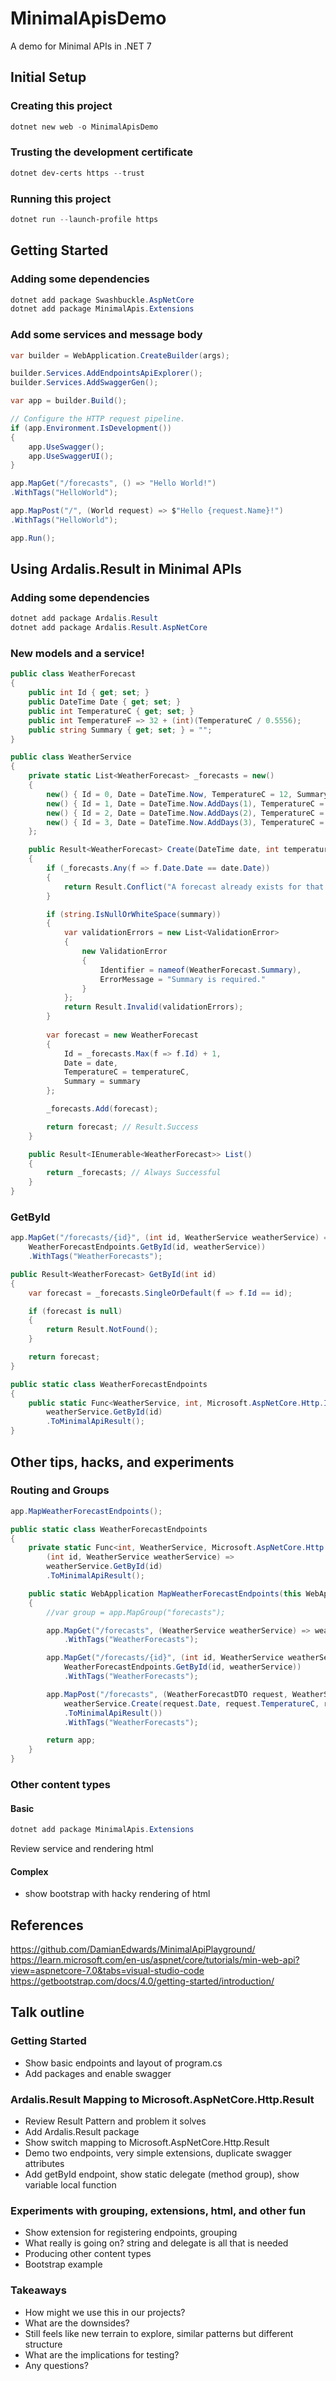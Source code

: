 # MinimalApisDemo

A demo for Minimal APIs in .NET 7

## Initial Setup

### Creating this project 

```powershell
dotnet new web -o MinimalApisDemo
```

### Trusting the development certificate

```powershell
dotnet dev-certs https --trust
```

### Running this project

```powershell
dotnet run --launch-profile https
```

## Getting Started

### Adding some dependencies

```powershell 
dotnet add package Swashbuckle.AspNetCore
dotnet add package MinimalApis.Extensions
```

### Add some services and message body

```csharp
var builder = WebApplication.CreateBuilder(args);

builder.Services.AddEndpointsApiExplorer();
builder.Services.AddSwaggerGen();

var app = builder.Build();

// Configure the HTTP request pipeline.
if (app.Environment.IsDevelopment())
{
    app.UseSwagger();
    app.UseSwaggerUI();
}

app.MapGet("/forecasts", () => "Hello World!")
.WithTags("HelloWorld");

app.MapPost("/", (World request) => $"Hello {request.Name}!")
.WithTags("HelloWorld");

app.Run();
```

## Using Ardalis.Result in Minimal APIs

### Adding some dependencies

```powershell 
dotnet add package Ardalis.Result
dotnet add package Ardalis.Result.AspNetCore
```

### New models and a service!  

```csharp
public class WeatherForecast
{
    public int Id { get; set; }
    public DateTime Date { get; set; }
    public int TemperatureC { get; set; }
    public int TemperatureF => 32 + (int)(TemperatureC / 0.5556);
    public string Summary { get; set; } = "";
}

public class WeatherService
{
    private static List<WeatherForecast> _forecasts = new()
    {
        new() { Id = 0, Date = DateTime.Now, TemperatureC = 12, Summary = "Cool" },
        new() { Id = 1, Date = DateTime.Now.AddDays(1), TemperatureC = 21, Summary = "Warm" },
        new() { Id = 2, Date = DateTime.Now.AddDays(2), TemperatureC = 19, Summary = "Warm" },
        new() { Id = 3, Date = DateTime.Now.AddDays(3), TemperatureC = 32, Summary = "Hot" },
    };

    public Result<WeatherForecast> Create(DateTime date, int temperatureC, string summary)
    {
        if (_forecasts.Any(f => f.Date.Date == date.Date))
        {
            return Result.Conflict("A forecast already exists for that date.");
        }

        if (string.IsNullOrWhiteSpace(summary))
        {
            var validationErrors = new List<ValidationError>
            {
                new ValidationError
                {
                    Identifier = nameof(WeatherForecast.Summary),
                    ErrorMessage = "Summary is required."
                }
            };
            return Result.Invalid(validationErrors);
        }
        
        var forecast = new WeatherForecast
        {
            Id = _forecasts.Max(f => f.Id) + 1,
            Date = date,
            TemperatureC = temperatureC,
            Summary = summary
        };

        _forecasts.Add(forecast);

        return forecast; // Result.Success
    }

    public Result<IEnumerable<WeatherForecast>> List()
    {
        return _forecasts; // Always Successful
    }
}
```

### GetById
```csharp
app.MapGet("/forecasts/{id}", (int id, WeatherService weatherService) =>
    WeatherForecastEndpoints.GetById(id, weatherService))
    .WithTags("WeatherForecasts");

public Result<WeatherForecast> GetById(int id)
{
    var forecast = _forecasts.SingleOrDefault(f => f.Id == id);

    if (forecast is null)
    {
        return Result.NotFound();
    }

    return forecast;
}

public static class WeatherForecastEndpoints
{
    public static Func<WeatherService, int, Microsoft.AspNetCore.Http.IResult> GetWeatherForecastById = (weatherService, id) =>
        weatherService.GetById(id)
        .ToMinimalApiResult();
}
```

## Other tips, hacks, and experiments

### Routing and Groups

```csharp
app.MapWeatherForecastEndpoints();

public static class WeatherForecastEndpoints
{
    private static Func<int, WeatherService, Microsoft.AspNetCore.Http.IResult> GetById = 
        (int id, WeatherService weatherService) =>
        weatherService.GetById(id)
        .ToMinimalApiResult();

    public static WebApplication MapWeatherForecastEndpoints(this WebApplication app)
    {
        //var group = app.MapGroup("forecasts");

        app.MapGet("/forecasts", (WeatherService weatherService) => weatherService.List().ToMinimalApiResult())
            .WithTags("WeatherForecasts");

        app.MapGet("/forecasts/{id}", (int id, WeatherService weatherService) =>
            WeatherForecastEndpoints.GetById(id, weatherService))
            .WithTags("WeatherForecasts");

        app.MapPost("/forecasts", (WeatherForecastDTO request, WeatherService weatherService) =>
            weatherService.Create(request.Date, request.TemperatureC, request.Summary)
            .ToMinimalApiResult())
            .WithTags("WeatherForecasts");

        return app;
    }
}
```

### Other content types

#### Basic

```powershell
dotnet add package MinimalApis.Extensions
```

Review service and rendering html

#### Complex

- show bootstrap with hacky rendering of html

## References

https://github.com/DamianEdwards/MinimalApiPlayground/
https://learn.microsoft.com/en-us/aspnet/core/tutorials/min-web-api?view=aspnetcore-7.0&tabs=visual-studio-code
https://getbootstrap.com/docs/4.0/getting-started/introduction/

## Talk outline 

### Getting Started 

- Show basic endpoints and layout of program.cs
- Add packages and enable swagger

### Ardalis.Result Mapping to Microsoft.AspNetCore.Http.Result

- Review Result Pattern and problem it solves
- Add Ardalis.Result package
- Show switch mapping to Microsoft.AspNetCore.Http.Result
- Demo two endpoints, very simple extensions, duplicate swagger attributes
- Add getById endpoint, show static delegate (method group), show variable local function

### Experiments with grouping, extensions, html, and other fun

- Show extension for registering endpoints, grouping
- What really is going on? string and delegate is all that is needed
- Producing other content types
- Bootstrap example

### Takeaways 

- How might we use this in our projects?
- What are the downsides?
- Still feels like new terrain to explore, similar patterns but different structure
- What are the implications for testing?
- Any questions?